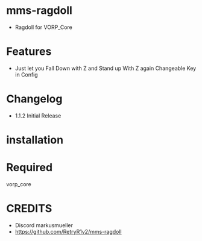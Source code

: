 # mms-ragdoll

- Ragdoll for VORP_Core 

# Features
 
- Just let you Fall Down with Z and Stand up With Z again Changeable Key in Config

# Changelog

- 1.1.2 Initial Release 


# installation 



# Required

vorp_core


# CREDITS
- Discord markusmueller 
- https://github.com/RetryR1v2/mms-ragdoll